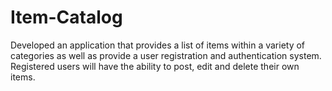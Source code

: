 # Item-Catalog
Developed an application that provides a list of items within a variety of categories as well as provide a user registration and authentication system. Registered users will have the ability to post, edit and delete their own items.
